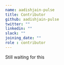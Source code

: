 ```yaml
---
name: aadishjain-pulse
title: Contributor
github: aadishjain-pulse
twitter: ""
linkedin: ""
slack: ""
joining_date: ""
role : contributor
---
```


Still waiting for this

